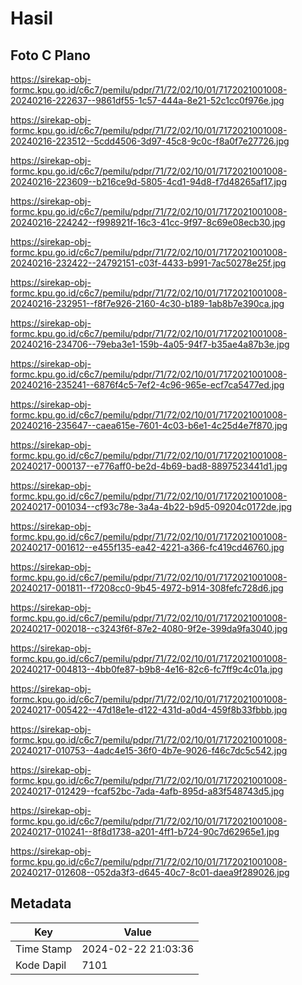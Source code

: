 # Hasil

## Foto C Plano

https://sirekap-obj-formc.kpu.go.id/c6c7/pemilu/pdpr/71/72/02/10/01/7172021001008-20240216-222637--9861df55-1c57-444a-8e21-52c1cc0f976e.jpg

https://sirekap-obj-formc.kpu.go.id/c6c7/pemilu/pdpr/71/72/02/10/01/7172021001008-20240216-223512--5cdd4506-3d97-45c8-9c0c-f8a0f7e27726.jpg

https://sirekap-obj-formc.kpu.go.id/c6c7/pemilu/pdpr/71/72/02/10/01/7172021001008-20240216-223609--b216ce9d-5805-4cd1-94d8-f7d48265af17.jpg

https://sirekap-obj-formc.kpu.go.id/c6c7/pemilu/pdpr/71/72/02/10/01/7172021001008-20240216-224242--f998921f-16c3-41cc-9f97-8c69e08ecb30.jpg

https://sirekap-obj-formc.kpu.go.id/c6c7/pemilu/pdpr/71/72/02/10/01/7172021001008-20240216-232422--24792151-c03f-4433-b991-7ac50278e25f.jpg

https://sirekap-obj-formc.kpu.go.id/c6c7/pemilu/pdpr/71/72/02/10/01/7172021001008-20240216-232951--f8f7e926-2160-4c30-b189-1ab8b7e390ca.jpg

https://sirekap-obj-formc.kpu.go.id/c6c7/pemilu/pdpr/71/72/02/10/01/7172021001008-20240216-234706--79eba3e1-159b-4a05-94f7-b35ae4a87b3e.jpg

https://sirekap-obj-formc.kpu.go.id/c6c7/pemilu/pdpr/71/72/02/10/01/7172021001008-20240216-235241--6876f4c5-7ef2-4c96-965e-ecf7ca5477ed.jpg

https://sirekap-obj-formc.kpu.go.id/c6c7/pemilu/pdpr/71/72/02/10/01/7172021001008-20240216-235647--caea615e-7601-4c03-b6e1-4c25d4e7f870.jpg

https://sirekap-obj-formc.kpu.go.id/c6c7/pemilu/pdpr/71/72/02/10/01/7172021001008-20240217-000137--e776aff0-be2d-4b69-bad8-8897523441d1.jpg

https://sirekap-obj-formc.kpu.go.id/c6c7/pemilu/pdpr/71/72/02/10/01/7172021001008-20240217-001034--cf93c78e-3a4a-4b22-b9d5-09204c0172de.jpg

https://sirekap-obj-formc.kpu.go.id/c6c7/pemilu/pdpr/71/72/02/10/01/7172021001008-20240217-001612--e455f135-ea42-4221-a366-fc419cd46760.jpg

https://sirekap-obj-formc.kpu.go.id/c6c7/pemilu/pdpr/71/72/02/10/01/7172021001008-20240217-001811--f7208cc0-9b45-4972-b914-308fefc728d6.jpg

https://sirekap-obj-formc.kpu.go.id/c6c7/pemilu/pdpr/71/72/02/10/01/7172021001008-20240217-002018--c3243f6f-87e2-4080-9f2e-399da9fa3040.jpg

https://sirekap-obj-formc.kpu.go.id/c6c7/pemilu/pdpr/71/72/02/10/01/7172021001008-20240217-004813--4bb0fe87-b9b8-4e16-82c6-fc7ff9c4c01a.jpg

https://sirekap-obj-formc.kpu.go.id/c6c7/pemilu/pdpr/71/72/02/10/01/7172021001008-20240217-005422--47d18e1e-d122-431d-a0d4-459f8b33fbbb.jpg

https://sirekap-obj-formc.kpu.go.id/c6c7/pemilu/pdpr/71/72/02/10/01/7172021001008-20240217-010753--4adc4e15-36f0-4b7e-9026-f46c7dc5c542.jpg

https://sirekap-obj-formc.kpu.go.id/c6c7/pemilu/pdpr/71/72/02/10/01/7172021001008-20240217-012429--fcaf52bc-7ada-4afb-895d-a83f548743d5.jpg

https://sirekap-obj-formc.kpu.go.id/c6c7/pemilu/pdpr/71/72/02/10/01/7172021001008-20240217-010241--8f8d1738-a201-4ff1-b724-90c7d62965e1.jpg

https://sirekap-obj-formc.kpu.go.id/c6c7/pemilu/pdpr/71/72/02/10/01/7172021001008-20240217-012608--052da3f3-d645-40c7-8c01-daea9f289026.jpg


## Metadata

| Key        | Value               |
| ---------- | ------------------- |
| Time Stamp | 2024-02-22 21:03:36 |
| Kode Dapil | 7101                |



